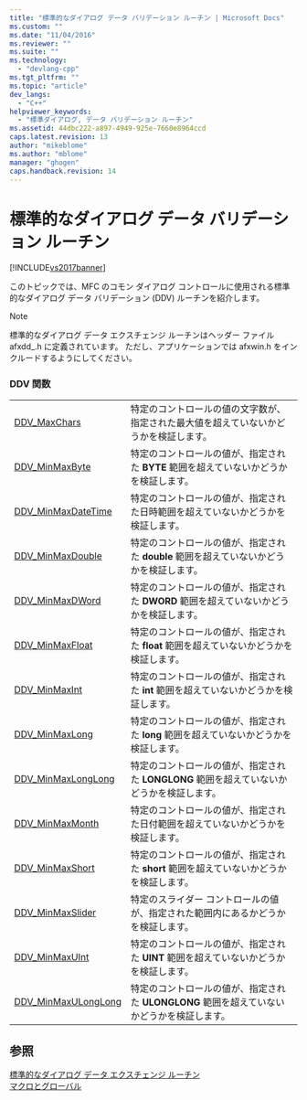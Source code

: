 ```yaml
---
title: "標準的なダイアログ データ バリデーション ルーチン | Microsoft Docs"
ms.custom: ""
ms.date: "11/04/2016"
ms.reviewer: ""
ms.suite: ""
ms.technology: 
  - "devlang-cpp"
ms.tgt_pltfrm: ""
ms.topic: "article"
dev_langs: 
  - "C++"
helpviewer_keywords: 
  - "標準ダイアログ, データ バリデーション ルーチン"
ms.assetid: 44dbc222-a897-4949-925e-7660e8964ccd
caps.latest.revision: 13
author: "mikeblome"
ms.author: "mblome"
manager: "ghogen"
caps.handback.revision: 14
---
```

# 標準的なダイアログ データ バリデーション ルーチン
[!INCLUDE[vs2017banner](../../assembler/inline/includes/vs2017banner.md)]

このトピックでは、MFC のコモン ダイアログ コントロールに使用される標準的なダイアログ データ バリデーション \(DDV\) ルーチンを紹介します。  
  
> [!NOTE]
>  標準的なダイアログ データ エクスチェンジ ルーチンはヘッダー ファイル afxdd\_.h に定義されています。  ただし、アプリケーションでは afxwin.h をインクルードするようにしてください。  
  
### DDV 関数  
  
|||  
|-|-|  
|[DDV\_MaxChars](../Topic/DDV_MaxChars.md)|特定のコントロールの値の文字数が、指定された最大値を超えていないかどうかを検証します。|  
|[DDV\_MinMaxByte](../Topic/DDV_MinMaxByte.md)|特定のコントロールの値が、指定された **BYTE** 範囲を超えていないかどうかを検証します。|  
|[DDV\_MinMaxDateTime](../Topic/DDV_MinMaxDateTime.md)|特定のコントロールの値が、指定された日時範囲を超えていないかどうかを検証します。|  
|[DDV\_MinMaxDouble](../Topic/DDV_MinMaxDouble.md)|特定のコントロールの値が、指定された **double** 範囲を超えていないかどうかを検証します。|  
|[DDV\_MinMaxDWord](../Topic/DDV_MinMaxDWord.md)|特定のコントロールの値が、指定された **DWORD** 範囲を超えていないかどうかを検証します。|  
|[DDV\_MinMaxFloat](../Topic/DDV_MinMaxFloat.md)|特定のコントロールの値が、指定された **float** 範囲を超えていないかどうかを検証します。|  
|[DDV\_MinMaxInt](../Topic/DDV_MinMaxInt.md)|特定のコントロールの値が、指定された **int** 範囲を超えていないかどうかを検証します。|  
|[DDV\_MinMaxLong](../Topic/DDV_MinMaxLong.md)|特定のコントロールの値が、指定された **long** 範囲を超えていないかどうかを検証します。|  
|[DDV\_MinMaxLongLong](../Topic/DDV_MinMaxLongLong.md)|特定のコントロールの値が、指定された **LONGLONG** 範囲を超えていないかどうかを検証します。|  
|[DDV\_MinMaxMonth](../Topic/DDV_MinMaxMonth.md)|特定のコントロールの値が、指定された日付範囲を超えていないかどうかを検証します。|  
|[DDV\_MinMaxShort](../Topic/DDV_MinMaxShort.md)|特定のコントロールの値が、指定された **short** 範囲を超えていないかどうかを検証します。|  
|[DDV\_MinMaxSlider](../Topic/DDV_MinMaxSlider.md)|特定のスライダー コントロールの値が、指定された範囲内にあるかどうかを検証します。|  
|[DDV\_MinMaxUInt](../Topic/DDV_MinMaxUInt.md)|特定のコントロールの値が、指定された **UINT** 範囲を超えていないかどうかを検証します。|  
|[DDV\_MinMaxULongLong](../Topic/DDV_MinMaxULongLong.md)|特定のコントロールの値が、指定された **ULONGLONG** 範囲を超えていないかどうかを検証します。|  
  
## 参照  
 [標準的なダイアログ データ エクスチェンジ ルーチン](../Topic/Standard%20Dialog%20Data%20Exchange%20Routines.md)   
 [マクロとグローバル](../../mfc/reference/mfc-macros-and-globals.md)